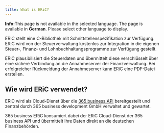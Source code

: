 ```yaml
---
title: What is ERiC?
---
```


<div class="alert alert-info">
    <i class="fa-duotone fa-thin fa-lightbulb fa-lg" style="--fa-secondary-color: #00b7c3; --fa-primary-color: #111111;"></i> <strong>Info:</strong>This page is not available in the selected language. The page is available in <b>German</b>. Please select other language to display.
</div>

ERiC stellt eine C-Bibliothek mit Schnittstellenspezifikation zur Verfügung. ERiC wird von der Steuerverwaltung kostenlos zur Integration in die eigenen Steuer-, Finanz- und Lohnbuchhaltungsprogramme zur Verfügung gestellt.

ERiC plausibilisiert die Steuerdaten und übermittelt diese verschlüsselt über eine sichere Verbindung an die Annahmeserver der Finanzverwaltung. Bei erfolgreicher Rückmeldung der Annahmeserver kann ERiC eine PDF-Datei erstellen.

## Wie wird ERiC verwendet?

ERiC wird als Cloud-Dienst über die [365 business API](../365-business-api/) bereitgestellt und zentral durch 365 business development GmbH verwaltet und gewartet.

365 business ERiC konsumiert dabei der ERiC Cloud-Dienst der 365 business API und übermittelt Ihre Daten direkt an die deutschen Finanzbehörden.